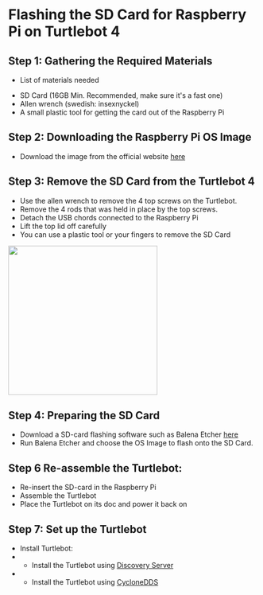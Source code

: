 # Flashing the SD Card for Raspberry Pi on Turtlebot 4

## Step 1: Gathering the Required Materials
- List of materials needed
* SD Card (16GB Min. Recommended, make sure it's a fast one)
* Allen wrench (swedish: insexnyckel)
* A small plastic tool for getting the card out of the Raspberry Pi


## Step 2: Downloading the Raspberry Pi OS Image
- Download the image from the official website [here](http://download.ros.org/downloads/turtlebot4/)

## Step 3: Remove the SD Card from the Turtlebot 4
- Use the allen wrench to remove the 4 top screws on the Turtlebot. 
- Remove the 4 rods that was held in place by the top screws. 
- Detach the USB chords connected to the Raspberry Pi
- Lift the top lid off carefully
- You can use a plastic tool or your fingers to remove the SD Card 
<img src="../Assets/Images/Installation/SD_Card_RPi.png" width="300">

## Step 4: Preparing the SD Card
- Download a SD-card flashing software such as Balena Etcher [here](https://etcher.balena.io/#download-etcher)
- Run Balena Etcher and choose the OS Image to flash onto the SD Card. 

## Step 6 Re-assemble the Turtlebot: 
- Re-insert the SD-card in the Raspberry Pi
- Assemble the Turtlebot
- Place the Turtlebot on its doc and power it back on 

## Step 7: Set up the Turtlebot 
- Install Turtlebot: 
- - Install the Turtlebot using [Discovery Server](../Installation/Network-Discovery-Server)
- - Install the Turtlebot using [CycloneDDS](../Installation/Network-Cyclone-DDS)

